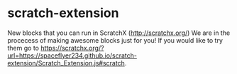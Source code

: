 # scratch-extension
New blocks that you can run in ScratchX (http://scratchx.org/)
We are in the procecess of making awesome blocks just for you!
If you would like to try them go to https://scratchx.org/?url=https://spaceflyer234.github.io/scratch-extension/Scratch_Extension.js#scratch.
